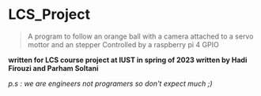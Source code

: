 # LCS_Project


>A program to follow an orange ball with a camera attached to a servo mottor and an stepper Controlled by a raspberry pi 4 GPIO

 **written for LCS course project at IUST in spring of 2023
 written by Hadi Firouzi and Parham Soltani**

_p.s : we are engineers not programers so don't expect much ;)_